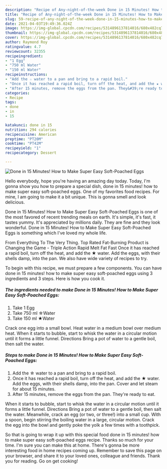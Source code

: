```yaml
---
description: "Recipe of Any-night-of-the-week Done in 15 Minutes! How to Make Super Easy Soft-Poached Eggs"
title: "Recipe of Any-night-of-the-week Done in 15 Minutes! How to Make Super Easy Soft-Poached Eggs"
slug: 59-recipe-of-any-night-of-the-week-done-in-15-minutes-how-to-make-super-easy-soft-poached-eggs
date: 2021-04-03T19:49:36.024Z
image: https://img-global.cpcdn.com/recipes/5314896137814016/680x482cq70/done-in-15-minutes-how-to-make-super-easy-soft-poached-eggs-recipe-main-photo.jpg
thumbnail: https://img-global.cpcdn.com/recipes/5314896137814016/680x482cq70/done-in-15-minutes-how-to-make-super-easy-soft-poached-eggs-recipe-main-photo.jpg
cover: https://img-global.cpcdn.com/recipes/5314896137814016/680x482cq70/done-in-15-minutes-how-to-make-super-easy-soft-poached-eggs-recipe-main-photo.jpg
author: Raymond Roy
ratingvalue: 4.7
reviewcount: 32355
recipeingredient:
- "1 Egg"
- "750 ml Water"
- "150 ml Water"
recipeinstructions:
- "Add the ☆ water to a pan and bring to a rapid boil."
- "Once it has reached a rapid boil, turn off the heat, and add the ★ water. Add the eggs, with their shells damp, into the pan. Cover and let steam for about 15 minutes."
- "After 15 minutes, remove the eggs from the pan. They&#39;re ready to eat."
categories:
- Recipe
tags:
- done
- in
- 15

katakunci: done in 15 
nutrition: 294 calories
recipecuisine: American
preptime: "PT20M"
cooktime: "PT42M"
recipeyield: "1"
recipecategory: Dessert

---
```



![Done in 15 Minutes! How to Make Super Easy Soft-Poached Eggs](https://img-global.cpcdn.com/recipes/5314896137814016/680x482cq70/done-in-15-minutes-how-to-make-super-easy-soft-poached-eggs-recipe-main-photo.jpg)

Hello everybody, hope you're having an amazing day today. Today, I'm gonna show you how to prepare a special dish, done in 15 minutes! how to make super easy soft-poached eggs. One of my favorites food recipes. For mine, I am going to make it a bit unique. This is gonna smell and look delicious.

Done in 15 Minutes! How to Make Super Easy Soft-Poached Eggs is one of the most favored of recent trending meals on earth. It's simple, it's fast, it tastes yummy. It's appreciated by millions daily. They are fine and they look wonderful. Done in 15 Minutes! How to Make Super Easy Soft-Poached Eggs is something which I've loved my whole life.

From Everything To The Very Thing. Top Rated Fat-Burning Product is Changing the Game - Triple Action Rapid Melt Fat Fast Once it has reached a rapid boil, turn off the heat, and add the ★ water. Add the eggs, with their shells damp, into the pan. We also have wide variety of recipes to try.


To begin with this recipe, we must prepare a few components. You can have done in 15 minutes! how to make super easy soft-poached eggs using 3 ingredients and 3 steps. Here is how you cook it.

<!--inarticleads1-->

##### The ingredients needed to make Done in 15 Minutes! How to Make Super Easy Soft-Poached Eggs:

1. Take 1 Egg
1. Take 750 ml ☆Water
1. Take 150 ml ★Water


Crack one egg into a small bowl. Heat water in a medium bowl over medium heat. When it starts to bubble, start to whisk the water in a circular motion until it forms a little funnel. Directions Bring a pot of water to a gentle boil, then salt the water. 

<!--inarticleads2-->

##### Steps to make Done in 15 Minutes! How to Make Super Easy Soft-Poached Eggs:

1. Add the ☆ water to a pan and bring to a rapid boil.
1. Once it has reached a rapid boil, turn off the heat, and add the ★ water. Add the eggs, with their shells damp, into the pan. Cover and let steam for about 15 minutes.
1. After 15 minutes, remove the eggs from the pan. They&#39;re ready to eat.


When it starts to bubble, start to whisk the water in a circular motion until it forms a little funnel. Directions Bring a pot of water to a gentle boil, then salt the water. Meanwhile, crack an egg (or two, or three!) into a small cup. With a spoon, begin stirring the boiling water in a large, circular motion. Crack the egg into the bowl and gently poke the yolk a few times with a toothpick. 

So that is going to wrap it up with this special food done in 15 minutes! how to make super easy soft-poached eggs recipe. Thanks so much for your time. I'm sure you can make this at home. There's gonna be more interesting food in home recipes coming up. Remember to save this page on your browser, and share it to your loved ones, colleague and friends. Thank you for reading. Go on get cooking!
